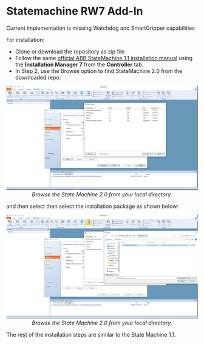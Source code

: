 # Statemachine RW7 Add-In

Current implementation is missing Watchdog and SmartGripper capabilities

For installation:
- Clone or download the repository as zip file
- Follow the same [official ABB StateMachine 1.1 installation manual](https://robotapps.blob.core.windows.net/appreferences/docs/cd504500-80e2-4cb6-9419-c60ea4ad6d56UserManual.pdf) using the **Installation Manager 7** from the **Controller** tab.
- In Step 2, use the Browse option to find StateMachine 2.0 from the downloaded repo:
<p align="center">
  <img src="docs/images/browse_state_machine_2_0_0.png">
  <br>
  <i>Browse the State Machine 2.0 from your local directory.</i>
</p>
and then select then select the installation package as shown below:
<p align="center">
  <img src="docs/images/select_open_statemachine_2_0_0.png">
  <br>
  <i>Browse the State Machine 2.0 from your local directory.</i>
</p>

The rest of the installation steps are similar to the State Machine 1.1.
